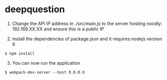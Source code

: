 # deepquestion
1. Change the API IP address in ./src/main.js to the server hosting noodly: 192.168.XX.XX and ensure this is a public IP

2. Install the dependencies of package.json and it requires nodejs version 6
```
$ npm install
```
3. You can now run the application
```
$ webpack-dev-server --host 0.0.0.0
```
